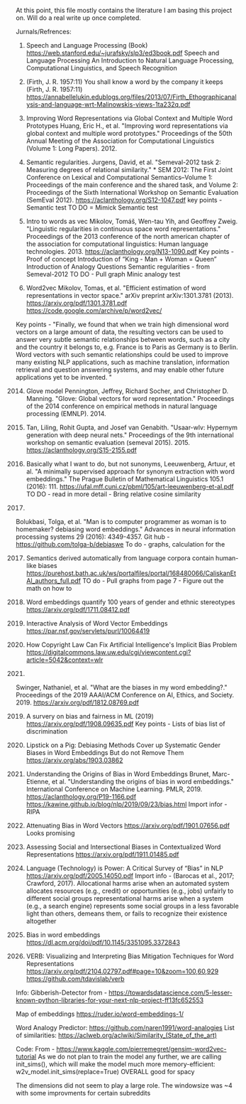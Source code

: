 At this point, this file mostly contains the literature I am basing this project on. Will do a real write up once completed.


Jurnals/Refrences:


1. Speech and Language Processing (Book)
https://web.stanford.edu/~jurafsky/slp3/ed3book.pdf
Speech and Language Processing
An Introduction to Natural Language Processing,
Computational Linguistics, and Speech Recognition

1957.  (Firth, J. R. 1957:11)
You shall know a word by the company it keeps (Firth, J. R. 1957:11)
https://annabellelukin.edublogs.org/files/2013/07/Firth_Ethographicanalysis-and-language-wrt-Malinowskis-views-1ta232q.pdf


2012. Improving Word Representations via Global Context and Multiple Word Prototypes
Huang, Eric H., et al. "Improving word representations via global context and multiple word prototypes." Proceedings of the 50th Annual Meeting of the Association for Computational Linguistics (Volume 1: Long Papers). 2012.

2012.  Semantic regularities.
Jurgens, David, et al. "Semeval-2012 task 2: Measuring degrees of relational similarity." * SEM 2012: The First Joint Conference on Lexical and Computational Semantics–Volume 1: Proceedings of the main conference and the shared task, and Volume 2: Proceedings of the Sixth International Workshop on Semantic Evaluation (SemEval 2012).
https://aclanthology.org/S12-1047.pdf
key points - Semantic test
TO DO = Mimick Semantic test

4. Intro to words as vec
Mikolov, Tomáš, Wen-tau Yih, and Geoffrey Zweig. "Linguistic regularities in continuous space word representations." Proceedings of the 2013 conference of the north american chapter of the association for computational linguistics: Human language technologies. 2013.
https://aclanthology.org/N13-1090.pdf
Key points - Proof of concept
    Introduction of “King - Man + Woman = Queen”
    Introduction of Analogy Questions
    Semantic regularities - from Semeval-2012
TO DO - Pull graph
    Minic analogy test


2013. Word2vec
Mikolov, Tomas, et al. "Efficient estimation of word representations in vector space." arXiv preprint arXiv:1301.3781 (2013).
https://arxiv.org/pdf/1301.3781.pdf
https://code.google.com/archive/p/word2vec/

Key points - "Finally, we found that when we train high dimensional word vectors on a large amount of data, the
resulting vectors can be used to answer very subtle semantic relationships between words, such as
a city and the country it belongs to, e.g. France is to Paris as Germany is to Berlin. Word vectors
with such semantic relationships could be used to improve many existing NLP applications, such
as machine translation, information retrieval and question answering systems, and may enable other
future applications yet to be invented.
"


2014. Glove model
Pennington, Jeffrey, Richard Socher, and Christopher D. Manning. "Glove: Global vectors for word representation." Proceedings of the 2014 conference on empirical methods in natural language processing (EMNLP). 2014.


2015. Tan, Liling, Rohit Gupta, and Josef van Genabith. "Usaar-wlv: Hypernym generation with deep neural nets." Proceedings of the 9th international workshop on semantic evaluation (semeval 2015). 2015.
https://aclanthology.org/S15-2155.pdf

2016.  Basically what I want to do, but not sunonyms, 
Leeuwenberg, Artuur, et al. "A minimally supervised approach for synonym extraction with word embeddings." The Prague Bulletin of Mathematical Linguistics 105.1 (2016): 111.
https://ufal.mff.cuni.cz/pbml/105/art-leeuwenberg-et-al.pdf
TO DO - read in more detail
    - Bring relative cosine similarity

2016. 
Bolukbasi, Tolga, et al. "Man is to computer programmer as woman is to homemaker? debiasing word embeddings." Advances in neural information processing systems 29 (2016): 4349-4357.
Git hub - https://github.com/tolga-b/debiaswe
To do - graphs, calculation for the 


2017. Semantics derived automatically from language corpora contain human-like biases
https://purehost.bath.ac.uk/ws/portalfiles/portal/168480066/CaliskanEtAl_authors_full.pdf
TO do - Pull graphs from page 7
    - Figure out the math on how to 

2017. Word embeddings quantify 100 years of gender and ethnic stereotypes
https://arxiv.org/pdf/1711.08412.pdf

2018. Interactive Analysis of Word Vector Embeddings
https://par.nsf.gov/servlets/purl/10064419

2018. How Copyright Law Can Fix Artificial Intelligence's Implicit Bias Problem
https://digitalcommons.law.uw.edu/cgi/viewcontent.cgi?article=5042&context=wlr

2019. 
Swinger, Nathaniel, et al. "What are the biases in my word embedding?." Proceedings of the 2019 AAAI/ACM Conference on AI, Ethics, and Society. 2019.
https://arxiv.org/pdf/1812.08769.pdf


2019. A survery on bias and fairness in ML (2019)
https://arxiv.org/pdf/1908.09635.pdf
Key points - Lists of bias
    list of discrimination


2019. Lipstick on a Pig: Debiasing Methods Cover up Systematic Gender Biases in Word Embeddings But do not Remove Them
https://arxiv.org/abs/1903.03862


2019. Understanding the Origins of Bias in Word Embeddings
Brunet, Marc-Etienne, et al. "Understanding the origins of bias in word embeddings." International Conference on Machine Learning. PMLR, 2019.
https://aclanthology.org/P19-1166.pdf
https://kawine.github.io/blog/nlp/2019/09/23/bias.html
Import infor - RIPA

2019. Attenuating Bias in Word Vectors
https://arxiv.org/pdf/1901.07656.pdf
Looks promising

2019. Assessing Social and Intersectional Biases in Contextualized Word Representations
https://arxiv.org/pdf/1911.01485.pdf

2020. Language (Technology) is Power: A Critical Survey of “Bias” in NLP
https://arxiv.org/pdf/2005.14050.pdf
Import info - 
(Barocas et al., 2017; Crawford, 2017).
Allocational harms arise when an automated system allocates resources (e.g., credit) or  opportunities (e.g., jobs) unfairly to different social groups
representational harms arise when a system (e.g., a search engine) represents some social groups in a less favorable light than others, demeans them, or fails to recognize their existence altogether

2020. Bias in word embeddings
https://dl.acm.org/doi/pdf/10.1145/3351095.3372843

2021. VERB: Visualizing and Interpreting Bias Mitigation Techniques for Word Representations
https://arxiv.org/pdf/2104.02797.pdf#page=10&zoom=100,60,929
https://github.com/tdavislab/verb







Info:
Gibberish-Detector from - https://towardsdatascience.com/5-lesser-known-python-libraries-for-your-next-nlp-project-ff13fc652553

Map of embeddings
https://ruder.io/word-embeddings-1/


Word Analogy Predictor:
https://github.com/naren1991/word-analogies
List of similarities:
https://aclweb.org/aclwiki/Similarity_(State_of_the_art)

Code:
From - https://www.kaggle.com/pierremegret/gensim-word2vec-tutorial
As we do not plan to train the model any further, we are calling init_sims(), which will make the model much more memory-efficient:
w2v_model.init_sims(replace=True)
OVERALL good for spacy 


The dimensions did not seem to play a large role.
The windowsize was ~4 with some improvments for certain subreddits